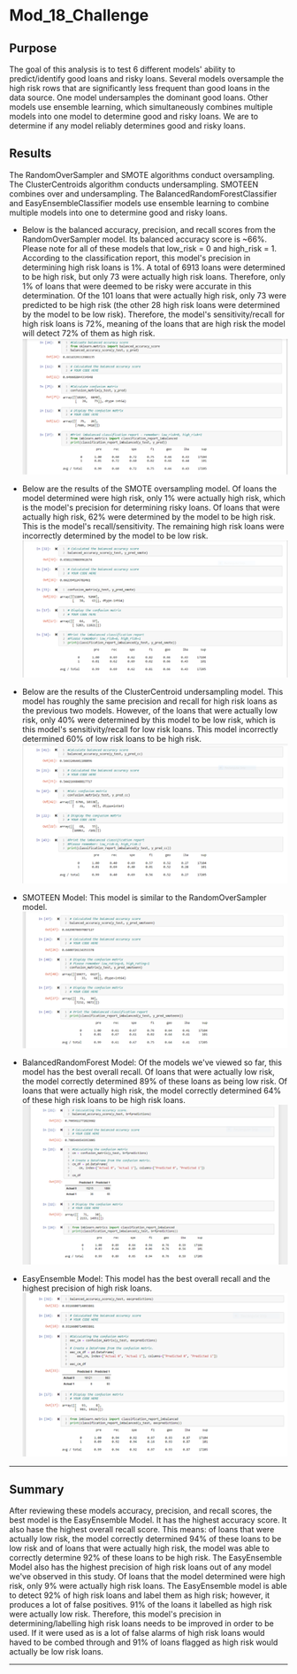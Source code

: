 # Mod_18_Challenge
## Purpose
The goal of this analysis is to test 6 different models' ability to predict/identify good loans and risky loans. Several models oversample the high risk rows that are significantly less frequent than good loans in the data source. One model undersamples the dominant good loans. Other models use ensemble learning, which simultaneously combines multiple models into one model to determine good and risky loans. We are to determine if any model reliably determines good and risky loans. 

## Results
The RandomOverSampler and SMOTE algorithms conduct oversampling. The ClusterCentroids algorithm conducts undersampling. SMOTEEN combines over and undersampling. The BalancedRandomForestClassifier and EasyEnsembleClassifier models use ensemble learning to combine multiple models into one to determine good and risky loans.

 * Below is the balanced accuracy, precision, and recall scores from the RandomOverSampler model. Its balanced accuracy score is ~66%. Please note for all of these models that low_risk = 0 and high_risk = 1. According to the classification report, this model's precision in determining high risk loans is 1%. A total of 6913 loans were determined to be high risk, but only 73 were actually high risk loans. Therefore, only 1% of loans that were deemed to be risky were accurate in this determination. Of the 101 loans that were actually high risk, only 73 were predicted to be high risk (the other 28 high risk loans were determined by the model to be low risk). Therefore, the model's sensitivity/recall for high risk loans is 72%, meaning of the loans that are high risk the model will detect 72% of them as high risk. 
 ![RandomOverSampler_Results.png](https://github.com/tylerwe19/Mod_18_Challenge/blob/main/RandomOverSampler_Results.PNG)
 
 
 * Below are the results of the SMOTE oversampling model. Of loans the model determined were high risk, only 1% were actually high risk, which is the model's precision for determining risky loans. Of loans that were actually high risk, 62% were determined by the model to be high risk. This is the model's recall/sensitivity. The remaining high risk loans were incorrectly determined by the model to be low risk.
 ![SMOTE_Results.png](https://github.com/tylerwe19/Mod_18_Challenge/blob/main/SMOTE_Results.PNG)
 
 
 * Below are the results of the ClusterCentroid undersampling model. This model has roughly the same precision and recall for high risk loans as the previous two models. However, of the loans that were actually low risk, only 40% were determined by this model to be low risk, which is this model's sensitivity/recall for low risk loans. This model incorrectly determined 60% of low risk loans to be high risk. 
 ![Undersampling_ClusterCentroids_Results.png](https://github.com/tylerwe19/Mod_18_Challenge/blob/main/Undersampling_ClusterCentroids_Results.PNG)
 
 
 * SMOTEEN Model: This model is similar to the RandomOverSampler model. 
 ![SMOTEEN_Results.png](https://github.com/tylerwe19/Mod_18_Challenge/blob/main/SMOTEEN_Results.PNG)
 
 
 * BalancedRandomForest Model: Of the models we've viewed so far, this model has the best overall recall. Of loans that were actually low risk, the model correctly determined 89% of these loans as being low risk. Of loans that were actually high risk, the model correctly determined 64% of these high risk loans to be high risk loans. 
 ![BalancedRandomForest_Results.png](https://github.com/tylerwe19/Mod_18_Challenge/blob/main/BalancedRandomForest_Results.PNG)
 
 
 * EasyEnsemble Model: This model has the best overall recall and the highest precision of high risk loans. 
 ![EasyEnsemble_Results.png](https://github.com/tylerwe19/Mod_18_Challenge/blob/main/EasyEnsemble_Results.PNG)
 
 --- 
 
## Summary

After reviewing these models accuracy, precision, and recall scores, the best model is the EasyEnsemble Model. It has the highest accuracy score. It also hase the highest overall recall score. This means: of loans that were actually low risk, the model correctly determined 94% of these loans to be low risk and of loans that were actually high risk, the model was able to correctly determine 92% of these loans to be high risk. The EasyEnsemble Model also has the highest precision of high risk loans out of any model we've observed in this study. Of loans that the model determined were high risk, only 9% were actually high risk loans. The EasyEnsemble model is able to detect 92% of high risk loans and label them as high risk; however, it produces a lot of false positives. 91% of the loans it labelled as high risk were actually low risk. Therefore, this model's precision in determining/labelling high risk loans needs to be improved in order to be used. If it were used as is a lot of false alarms of high risk loans would haved to be combed through and 91% of loans flagged as high risk would actually be low risk loans.

 ---
